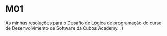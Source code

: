 # M01
As minhas resoluções para o Desafio de Lógica de programação do curso de Desenvolvimento de Software da Cubos Academy.  :)
